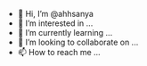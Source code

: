 - 👋 Hi, I’m @ahhsanya
- 👀 I’m interested in ...
- 🌱 I’m currently learning ...
- 💞️ I’m looking to collaborate on ...
- 📫 How to reach me ...

<!---
ahhsanya/ahhsanya is a ✨ special ✨ repository because its `README.md` (this file) appears on your GitHub profile.
You can click the Preview link to take a look at your changes.
--->
